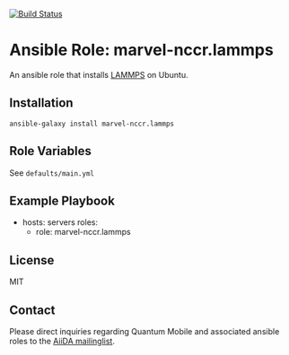 [![Build Status](https://travis-ci.org/marvel-nccr/ansible-role-lammps.svg?branch=master)](https://travis-ci.org/marvel-nccr/ansible-role-lammps)

# Ansible Role: marvel-nccr.lammps

An ansible role that installs [LAMMPS](http://lammps.sandia.gov/) on Ubuntu.

## Installation

`ansible-galaxy install marvel-nccr.lammps`

## Role Variables

See `defaults/main.yml`

## Example Playbook

  - hosts: servers
    roles:
    - role: marvel-nccr.lammps

## License

MIT

## Contact

Please direct inquiries regarding Quantum Mobile and associated ansible roles to the [AiiDA mailinglist](http://www.aiida.net/mailing-list/).

